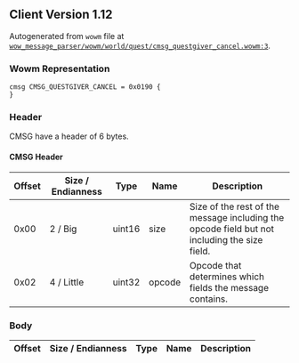 ## Client Version 1.12

Autogenerated from `wowm` file at [`wow_message_parser/wowm/world/quest/cmsg_questgiver_cancel.wowm:3`](https://github.com/gtker/wow_messages/tree/main/wow_message_parser/wowm/world/quest/cmsg_questgiver_cancel.wowm#L3).

### Wowm Representation
```rust,ignore
cmsg CMSG_QUESTGIVER_CANCEL = 0x0190 {
}
```
### Header
CMSG have a header of 6 bytes.

#### CMSG Header
| Offset | Size / Endianness | Type   | Name   | Description |
| ------ | ----------------- | ------ | ------ | ----------- |
| 0x00   | 2 / Big           | uint16 | size   | Size of the rest of the message including the opcode field but not including the size field.|
| 0x02   | 4 / Little        | uint32 | opcode | Opcode that determines which fields the message contains.|
### Body
| Offset | Size / Endianness | Type | Name | Description |
| ------ | ----------------- | ---- | ---- | ----------- |
